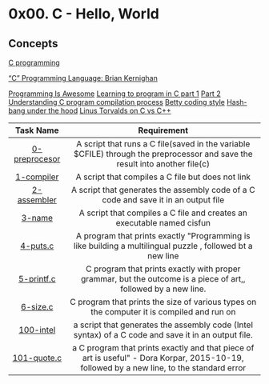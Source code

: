 # 0x00. C - Hello, World

## Concepts
[C programming](https://s3.amazonaws.com/alx-intranet.hbtn.io/uploads/misc/2022/4/e0ccf91eec6b977a9e00ed384dc285df9c2772e3.pdf?X-Amz-Algorithm=AWS4-HMAC-SHA256&X-Amz-Credential=AKIARDDGGGOUSBVO6H7D%2F20220908%2Fus-east-1%2Fs3%2Faws4_request&X-Amz-Date=20220908T205337Z&X-Amz-Expires=86400&X-Amz-SignedHeaders=host&X-Amz-Signature=740e8ec5dc93d060179331500f1a563fe728255017444dbc4357bcde2a3dab38)

[“C” Programming Language: Brian Kernighan](https://www.youtube.com/watch?v=de2Hsvxaf8M)

[Programming Is Awesome](https://www.youtube.com/watch?v=smGalmxPVYc)
[Learning to program in C part 1](https://www.youtube.com/watch?v=rk2fK2IIiiQhttps://www.youtube.com/watch?v=rk2fK2IIiiQ)
[Part 2](https://www.youtube.com/watch?v=FwpP_MsZWnUhttps://www.youtube.com/watch?v=FwpP_MsZWnU)
[Understanding C program compilation process](https://alx-intranet.hbtn.io/rltoken/idYJyVfQRZ9e5aljiT5UKg)
[Betty coding style](https://github.com/holbertonschool/Betty/wiki)
[Hash-bang under the hood](https://twitter.com/unix_byte/status/1024147947393495040?s=21)
[Linus Torvalds on C vs C++](http://harmful.cat-v.org/software/c++/linus)

| Task Name | Requirement |
| :---:  |  :---: |
| [0-preprocesor](/0-preprocessor) | A script that runs a C file(saved in the variable $CFILE) through the preprocessor and save the result into another file(c)|
| [1-compiler](/1-compiler) | A script that compiles a C file but does not link |
| [2-assembler](/2-assembler) | A script that generates the assembly code of a C code and save it in an output file |
| [3-name](/3-name) | A script that compiles a C file and creates an executable named cisfun |
| [4-puts.c](4-puts.c) | A program that prints exactly "Programming is like building a multilingual puzzle , followed bt a new line |
| [5-printf.c](/5-printf.c) | C program that prints exactly with proper grammar, but the outcome is a piece of art,, followed by a new line. |
| [6-size.c](/6-size.c) |  C program that prints the size of various types on the computer it is compiled and run on |
| [100-intel](/100-intel) | a script that generates the assembly code (Intel syntax) of a C code and save it in an output file. |
| [101-quote.c](/101-quote.c) |  a C program that prints exactly and that piece of art is useful" - Dora Korpar, 2015-10-19, followed by a new line, to the standard error|
